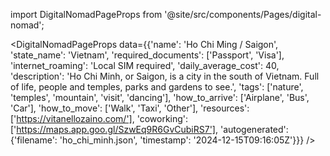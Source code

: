 
import DigitalNomadPageProps from '@site/src/components/Pages/digital-nomad';

<DigitalNomadPageProps
    data={{'name': 'Ho Chi Ming / Saigon', 'state_name': 'Vietnam', 'required_documents': ['Passport', 'Visa'], 'internet_roaming': 'Local SIM required', 'daily_average_cost': 40, 'description': 'Ho Chi Minh, or Saigon, is a city in the south of Vietnam. Full of life, people and temples, parks and gardens to see.', 'tags': ['nature', 'temples', 'mountain', 'visit', 'dancing'], 'how_to_arrive': ['Airplane', 'Bus', 'Car'], 'how_to_move': ['Walk', 'Taxi', 'Other'], 'resources': ['https://vitanellozaino.com/'], 'coworking': ['https://maps.app.goo.gl/SzwEq9R6GvCubiRS7'], 'autogenerated': {'filename': 'ho_chi_minh.json', 'timestamp': '2024-12-15T09:16:05Z'}}}
/>
